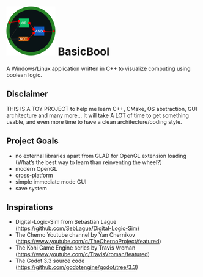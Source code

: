 # ![Alt text](Logo128.png?raw=true "Title") BasicBool

A Windows/Linux application written in C++ to visualize computing using boolean logic.

## Disclaimer

THIS IS A TOY PROJECT to help me learn C++, CMake, OS abstraction, GUI architecture and many more...
It will take A LOT of time to get something usable, and even more time to have a clean architecture/coding style.

## Project Goals

- no external libraries apart from GLAD for OpenGL extension loading (What’s the best way to learn than reinventing the wheel?)
- modern OpenGL
- cross-platform
- simple immediate mode GUI
- save system

## Inspirations

- Digital-Logic-Sim from Sebastian Lague (<https://github.com/SebLague/Digital-Logic-Sim>)
- The Cherno Youtube channel by Yan Chernikov (<https://www.youtube.com/c/TheChernoProject/featured>)
- The Kohi Game Engine series by Travis Vroman (<https://www.youtube.com/c/TravisVroman/featured>)
- The Godot 3.3 source code (<https://github.com/godotengine/godot/tree/3.3>)